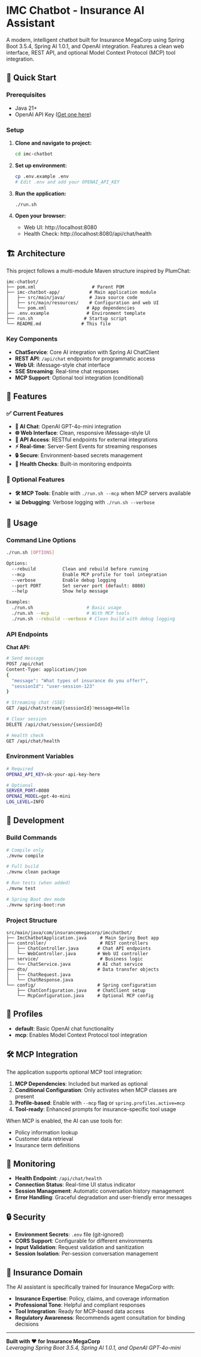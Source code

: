 # IMC Chatbot - Insurance AI Assistant

A modern, intelligent chatbot built for Insurance MegaCorp using Spring Boot 3.5.4, Spring AI 1.0.1, and OpenAI integration. Features a clean web interface, REST API, and optional Model Context Protocol (MCP) tool integration.

## 🚀 Quick Start

### Prerequisites
- Java 21+
- OpenAI API Key ([Get one here](https://platform.openai.com/api-keys))

### Setup
1. **Clone and navigate to project:**
   ```bash
   cd imc-chatbot
   ```

2. **Set up environment:**
   ```bash
   cp .env.example .env
   # Edit .env and add your OPENAI_API_KEY
   ```

3. **Run the application:**
   ```bash
   ./run.sh
   ```

4. **Open your browser:**
   - Web UI: http://localhost:8080
   - Health Check: http://localhost:8080/api/chat/health

## 🏗️ Architecture

This project follows a multi-module Maven structure inspired by PlumChat:

```
imc-chatbot/
├── pom.xml                     # Parent POM
├── imc-chatbot-app/           # Main application module
│   ├── src/main/java/         # Java source code
│   ├── src/main/resources/    # Configuration and web UI
│   └── pom.xml               # App dependencies
├── .env.example              # Environment template
├── run.sh                   # Startup script
└── README.md               # This file
```

### Key Components
- **ChatService**: Core AI integration with Spring AI ChatClient
- **REST API**: `/api/chat` endpoints for programmatic access
- **Web UI**: iMessage-style chat interface
- **SSE Streaming**: Real-time chat responses
- **MCP Support**: Optional tool integration (conditional)

## 🎯 Features

### ✅ Current Features
- **🤖 AI Chat**: OpenAI GPT-4o-mini integration
- **🌐 Web Interface**: Clean, responsive iMessage-style UI
- **📡 API Access**: RESTful endpoints for external integrations
- **⚡ Real-time**: Server-Sent Events for streaming responses
- **🔒 Secure**: Environment-based secrets management
- **🏥 Health Checks**: Built-in monitoring endpoints

### 🔄 Optional Features
- **🛠️ MCP Tools**: Enable with `./run.sh --mcp` when MCP servers available
- **📊 Debugging**: Verbose logging with `./run.sh --verbose`

## 📖 Usage

### Command Line Options
```bash
./run.sh [OPTIONS]

Options:
  --rebuild          Clean and rebuild before running
  --mcp              Enable MCP profile for tool integration  
  --verbose          Enable debug logging
  --port PORT        Set server port (default: 8080)
  --help             Show help message

Examples:
  ./run.sh                    # Basic usage
  ./run.sh --mcp              # With MCP tools
  ./run.sh --rebuild --verbose # Clean build with debug logging
```

### API Endpoints

**Chat API:**
```bash
# Send message
POST /api/chat
Content-Type: application/json
{
  "message": "What types of insurance do you offer?",
  "sessionId": "user-session-123"
}

# Streaming chat (SSE)
GET /api/chat/stream/{sessionId}?message=Hello

# Clear session
DELETE /api/chat/session/{sessionId}

# Health check
GET /api/chat/health
```

### Environment Variables
```bash
# Required
OPENAI_API_KEY=sk-your-api-key-here

# Optional  
SERVER_PORT=8080
OPENAI_MODEL=gpt-4o-mini
LOG_LEVEL=INFO
```

## 🔧 Development

### Build Commands
```bash
# Compile only
./mvnw compile

# Full build
./mvnw clean package

# Run tests (when added)
./mvnw test

# Spring Boot dev mode
./mvnw spring-boot:run
```

### Project Structure
```
src/main/java/com/insurancemegacorp/imcchatbot/
├── ImcChatbotApplication.java     # Main Spring Boot app
├── controller/                    # REST controllers
│   ├── ChatController.java       # Chat API endpoints
│   └── WebController.java        # Web UI controller  
├── service/                       # Business logic
│   └── ChatService.java          # AI chat service
├── dto/                          # Data transfer objects
│   ├── ChatRequest.java          
│   └── ChatResponse.java
└── config/                       # Spring configuration
    ├── ChatConfiguration.java    # ChatClient setup
    └── McpConfiguration.java     # Optional MCP config
```

## 🚦 Profiles

- **default**: Basic OpenAI chat functionality
- **mcp**: Enables Model Context Protocol tool integration

## 🛠️ MCP Integration

The application supports optional MCP tool integration:

1. **MCP Dependencies**: Included but marked as optional
2. **Conditional Configuration**: Only activates when MCP classes are present
3. **Profile-based**: Enable with `--mcp` flag or `spring.profiles.active=mcp`
4. **Tool-ready**: Enhanced prompts for insurance-specific tool usage

When MCP is enabled, the AI can use tools for:
- Policy information lookup
- Customer data retrieval  
- Insurance term definitions

## 🏥 Monitoring

- **Health Endpoint**: `/api/chat/health`
- **Connection Status**: Real-time UI status indicator
- **Session Management**: Automatic conversation history management
- **Error Handling**: Graceful degradation and user-friendly error messages

## 🔒 Security

- **Environment Secrets**: `.env` file (git-ignored)
- **CORS Support**: Configurable for different environments
- **Input Validation**: Request validation and sanitization
- **Session Isolation**: Per-session conversation management

## 📝 Insurance Domain

The AI assistant is specifically trained for Insurance MegaCorp with:
- **Insurance Expertise**: Policy, claims, and coverage information
- **Professional Tone**: Helpful and compliant responses
- **Tool Integration**: Ready for MCP-based data access
- **Regulatory Awareness**: Recommends agent consultation for binding decisions

---

**Built with ❤️ for Insurance MegaCorp**  
*Leveraging Spring Boot 3.5.4, Spring AI 1.0.1, and OpenAI GPT-4o-mini*